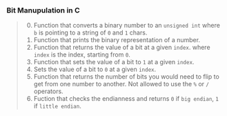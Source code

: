 ### Bit Manupulation in C
>
> 0. Function that converts a binary number to an `unsigned int` where `b` is pointing to a string of `0` and `1` chars.   
> 1. Function that prints the binary representation of a number.  
> 2. Function that returns the value of a bit at a given `index`. where `index` is the index, starting from `0`.  
> 3. Function that sets the value of a bit to `1` at a given `index`.  
> 4. Sets the value of a bit to `0` at a given `index`.  
> 5. Function that returns the number of bits you would need to flip to get from one number to another. Not allowed to use the `%` or `/` operators.  
> 6. Fuction that checks the endianness and returns `0` if `big endian`, `1` if `little endian`.
